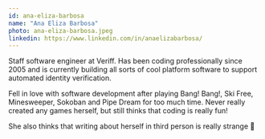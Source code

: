 ```yaml
---
id: ana-eliza-barbosa
name: "Ana Eliza Barbosa"
photo: ana-eliza-barbosa.jpeg
linkedin: https://www.linkedin.com/in/anaelizabarbosa/
---
```


Staff software engineer at Veriff. Has been coding professionally since 2005 and is currently building all sorts of cool platform software to support automated identity verification.

Fell in love with software development after playing Bang! Bang!, Ski Free, Minesweeper, Sokoban and Pipe Dream for too much time. Never really created any games herself, but still thinks that coding is really fun!

She also thinks that writing about herself in third person is really strange 🤔
